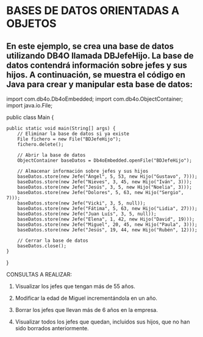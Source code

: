 # BASES DE DATOS ORIENTADAS A OBJETOS

## En este ejemplo, se crea una base de datos utilizando DB4O llamada DBJefeHijo. La base de datos contendrá información sobre jefes y sus hijos. A continuación, se muestra el código en Java para crear y manipular esta base de datos:



import com.db4o.Db4oEmbedded;
import com.db4o.ObjectContainer;
import java.io.File;

public class Main {

    public static void main(String[] args) {
        // Eliminar la base de datos si ya existe
        File fichero = new File("BDJefeHijo");
        fichero.delete();

        // Abrir la base de datos
        ObjectContainer baseDatos = Db4oEmbedded.openFile("BDJefeHijo");

        // Almacenar información sobre jefes y sus hijos
        baseDatos.store(new Jefe("Ángel", 5, 53, new Hijo("Gustavo", 7)));
        baseDatos.store(new Jefe("Nieves", 3, 45, new Hijo("Iván", 3)));
        baseDatos.store(new Jefe("Jesús", 3, 5, new Hijo("Noelia", 3)));
        baseDatos.store(new Jefe("Dolores", 5, 63, new Hijo("Sergio", 7)));
        baseDatos.store(new Jefe("Vicki", 3, 5, null));
        baseDatos.store(new Jefe("Fátima", 5, 63, new Hijo("Lidia", 27)));
        baseDatos.store(new Jefe("Juan Luís", 3, 5, null));
        baseDatos.store(new Jefe("Elena", 1, 42, new Hijo("David", 19)));
        baseDatos.store(new Jefe("Miguel", 20, 45, new Hijo("Paula", 3)));
        baseDatos.store(new Jefe("Jesús", 19, 44, new Hijo("Rubén", 12)));

        // Cerrar la base de datos
        baseDatos.close();
    }
}

CONSULTAS A REALIZAR:

1. Visualizar los jefes que tengan más de 55 años.

2. Modificar la edad de Miguel incrementándola en un año.

3. Borrar los jefes que llevan más de 6 años en la empresa.

4. Visualizar todos los jefes que quedan, incluidos sus hijos, que no han sido borrados anteriormente.

